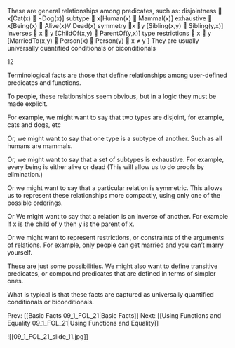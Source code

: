 ﻿These are general relationships among predicates, such as:
disjointness  x[Cat(x)  ¬Dog(x)]
subtype  x[Human(x)  Mammal(x)]
exhaustive  x[Being(x)  Alive(x)V Dead(x)
symmetry x y [Sibling(x,y)   Sibling(y,x)]
inverses  x  y [ChildOf(x,y)  ParentOf(y,x)]
type restrictions  x  y [MarriedTo(x,y)  
      Person(x)  Person(y)   x ≠ y ]
They are usually universally quantified conditionals or biconditionals

12

Terminological facts are those that define relationships among user-defined predicates and functions.

To people, these relationships seem obvious, but in a logic they must be made explicit.

For example, we might want to say that two types are disjoint, for example, cats and dogs, etc

Or, we might want to say that one type is a subtype of another. Such as all humans are mammals.

Or, we might want to say that a set of subtypes is exhaustive. For example, every being is either alive or dead (This will allow us to do proofs by elimination.)

Or we might want to say that a particular relation is symmetric. This allows us to represent these relationships more compactly, using only one of  the possible orderings.

Or We might want to say that a relation is an inverse of another. For example If x is the child of y then y is the parent of x.

Or we might want to represent restrictions, or constraints of the arguments of relations. For example, only people can get married and you can’t marry yourself.

These are just some possibilities. We might also want to define transitive predicates, or compound predicates that are defined in terms of simpler ones.

What is typical is that these facts are captured as universally quantified conditionals or biconditionals.

Prev: [[Basic Facts 09_1_FOL_21|Basic Facts]]
Next: [[Using Functions and Equality 09_1_FOL_21|Using Functions and Equality]]

![[09_1_FOL_21_slide_11.jpg]]
